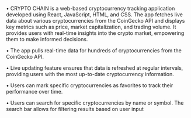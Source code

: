 

• CRYPTO CHAIN is a web-based cryptocurrency tracking application developed using React, JavaScript,
HTML, and CSS. The app fetches live data about various cryptocurrencies from the CoinGecko API and
displays key metrics such as price, market capitalization, and trading volume. It provides users with real-time
insights into the crypto market, empowering them to make informed decisions.


• The app pulls real-time data for hundreds of cryptocurrencies from the CoinGecko API.


• Live updating feature ensures that data is refreshed at regular intervals, providing users with the most
up-to-date cryptocurrency information.


• Users can mark specific cryptocurrencies as favorites to track their performance over time.


• Users can search for specific cryptocurrencies by name or symbol. The search bar allows for filtering results
based on user input
